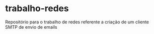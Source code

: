 # trabalho-redes
Repositório para o trabalho de redes referente a criação de um cliente SMTP de envio de emails
